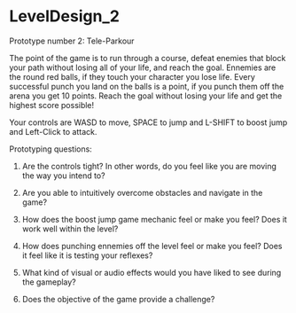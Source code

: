 # LevelDesign_2

 Prototype number 2: Tele-Parkour
 
 The point of the game is to run through a course, defeat enemies that block your path without losing all of your life, and reach the goal.
 Ennemies are the round red balls, if they touch your character you lose life. Every successful punch you land on the balls is a point, if you punch them off the arena you get 10 points. Reach the goal without losing your life and get the highest score possible!
 
 Your controls are WASD to move, SPACE to jump and L-SHIFT to boost jump and Left-Click to attack.
 
 
 Prototyping questions:
 
 1. Are the controls tight? In other words, do you feel like you are moving the way you intend to?


 2. Are you able to intuitively overcome obstacles and navigate in the game?
 
 
 3. How does the boost jump game mechanic feel or make you feel? Does it work well within the level?


 4. How does punching ennemies off the level feel or make you feel? Does it feel like it is testing your reflexes?


 5. What kind of visual or audio effects would you have liked to see during the gameplay?


 6. Does the objective of the game provide a challenge?
